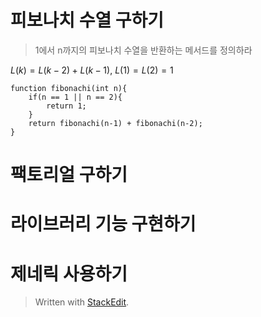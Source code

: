 # 피보나치 수열 구하기
> 1에서 n까지의 피보나치 수열을 반환하는 메서드를 정의하라

$L(k) = L(k-2) + L(k-1)$, $L(1) = L(2) = 1$

```
function fibonachi(int n){
	if(n == 1 || n == 2){
		return 1;
	}
	return fibonachi(n-1) + fibonachi(n-2);
}
```

# 팩토리얼 구하기

# 라이브러리 기능 구현하기

# 제네릭 사용하기




> Written with [StackEdit](https://stackedit.io/).
<!--stackedit_data:
eyJoaXN0b3J5IjpbLTEzMzMwNDUxMjQsMTc1OTE4NzE3Ml19
-->